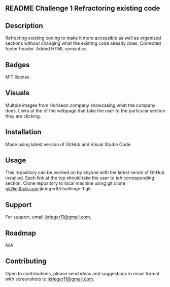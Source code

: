 ## README Challenge 1 Refractoring existing code

## Description
Refracting existing coding to make it more accessible as well as organized sections without changing what the existing code already does. Corrected footer header. Added HTML semantics.
## Badges
MIT license

## Visuals
Multple images from Horiseon company showcasing what the company does. Links at the of the webpage that take the user to the particular section they are clicking.

## Installation
Made using latest version of GitHub and Visual Studio Code.

## Usage
This repository can be worked on by anyone with the latest versin of GitHub installed. Each link at the top should take the user to teh corresponding section. Clone repository to local machine using git clone git@github.com:jkrieger6/challenge-1.git  

## Support
For support, email jkrieger11@gmail.com.

## Roadmap
N/A

## Contributing
Open to contributions, please send ideas and suggestions in email format with screenshots to jkrieger11@gmail.com.